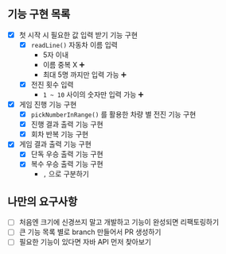 ## 기능 구현 목록
- [x] 첫 시작 시 필요한 값 입력 받기 기능 구현
  - [x] `readLine()` 자동차 이름 입력
    - 5자 이내
    - 이름 중복 X ➕
    - 최대 5명 까지만 입력 가능 ➕
  - [x] 전진 횟수 입력
    - `1 ~ 10` 사이의 숫자만 입력 가능 ➕
- [x] 게임 진행 기능 구현
  - [x] `pickNumberInRange()` 를 활용한 차량 별 전진 기능 구현
  - [x] 진행 결과 출력 기능 구현
  - [x] 회차 반복 기능 구현
- [x] 게임 결과 출력 기능 구현
  - [x] 단독 우승 출력 기능 구현
  - [x] 복수 우승 출력 기능 구현
    - `,` 으로 구분하기 

## 나만의 요구사항
- [ ] 처음엔 크기에 신경쓰지 말고 개발하고 기능이 완성되면 리팩토링하기
- [ ] 큰 기능 목록 별로 branch 만들어서 PR 생성하기
- [ ] 필요한 기능이 있다면 자바 API 먼저 찾아보기